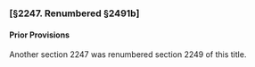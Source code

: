 ### [§2247. Renumbered §2491b] ###

#### Prior Provisions ####

Another section 2247 was renumbered section 2249 of this title.
